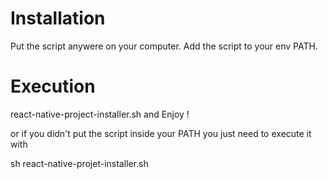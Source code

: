 # Installation

Put the script anywere on your computer.
Add the script to your env PATH.

# Execution

react-native-project-installer.sh and Enjoy !

or if you didn't put the script inside your PATH you just need to execute it with

sh react-native-projet-installer.sh